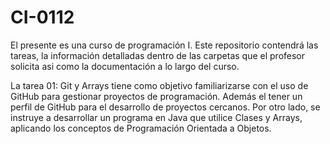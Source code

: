 # CI-0112
El presente es una curso de programación I. Este repositorio contendrá las tareas, la información detalladas dentro de las carpetas que el profesor solicita asi como la documentación a lo largo del curso.

La tarea 01: Git y Arrays tiene como objetivo familiarizarse con el uso de GitHub para gestionar proyectos de programación. Además el tener un perfil de GitHub para el desarrollo de proyectos cercanos. 
Por otro lado, se instruye a desarrollar un programa en Java que utilice Clases y Arrays, aplicando los conceptos de Programación Orientada a Objetos.

